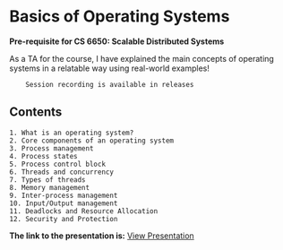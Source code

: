# Basics of Operating Systems

**Pre-requisite for CS 6650: Scalable Distributed Systems**

As a TA for the course, I have explained the main concepts of operating systems in a relatable way using real-world examples!

        Session recording is available in releases

## Contents

    1. What is an operating system?
    2. Core components of an operating system
    3. Process management
    4. Process states
    5. Process control block
    6. Threads and concurrency
    7. Types of threads
    8. Memory management
    9. Inter-process management
    10. Input/Output management
    11. Deadlocks and Resource Allocation
    12. Security and Protection

**The link to the presentation is:** [View Presentation](https://app.presentations.ai/view/JkguOY)


